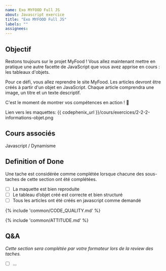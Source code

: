 ```yaml
---
name: Exo MYFOOD Full JS
about: Javascript exercice
title: "Exo MYFOOD Full JS"
labels: ""
assignees:
---
```


## Objectif

Restons toujours sur le projet MyFood ! Vous allez maintenant mettre en pratique une autre facette de JavaScript que vous avez apprise en cours : les tableaux d'objets.

Pour ce défi, vous allez reprendre le site MyFood. Les articles devront être créés à partir d'un objet en JavaScript. Chaque article comprendra une image, un titre et un texte descriptif.

C'est le moment de montrer vos compétences en action ! 🌟

Lien vers les maquettes: {{ codephenix_url }}/cours/exercices/2-2-2-informations-objet.png

## Cours associés

Javascript / Dynamisme

## Definition of Done

Une tache est considérée comme complétée lorsque chacune des sous-taches de cette section ont été complétées.

- [ ] La maquette est bien reproduite
- [ ] Le tableau d’objet créé est correcte et bien structuré
- [ ] Tous les articles ont été créés en javascript comme demandé

{% include 'common/CODE_QUALITY.md' %}

{% include 'common/ATTITUDE.md' %}

## Q&A

_Cette section sera complétée par votre formateur lors de la review des taches._

- [ ] ...

